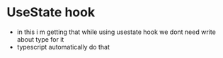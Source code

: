 # UseState hook
- in this i m getting that while using usestate hook we dont need write about type for it
- typescript automatically do that
